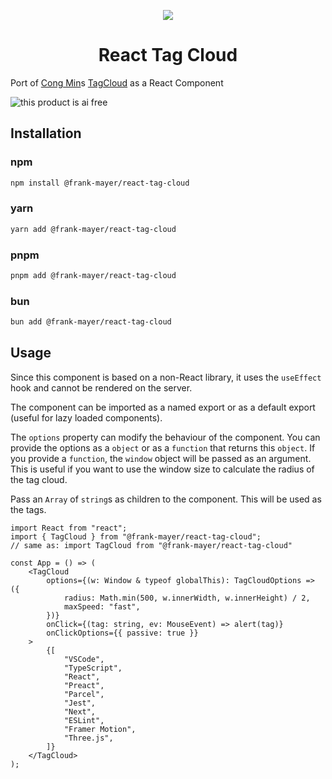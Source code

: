 <p align="center">
    <img src="https://raw.githubusercontent.com/cong-min/TagCloud/master/examples/tagcloud.gif" />
</p>

<h1 align="center">React Tag Cloud</h1>

Port of [Cong Min](https://github.com/cong-min)s [TagCloud](https://github.com/cong-min/TagCloud) as a React Component

![this product is ai free](https://this-product-is-ai-free.github.io/badge.svg)

## Installation

### npm

```bash
npm install @frank-mayer/react-tag-cloud
```

### yarn

```bash
yarn add @frank-mayer/react-tag-cloud
```

### pnpm

```bash
pnpm add @frank-mayer/react-tag-cloud
```

### bun

```bash
bun add @frank-mayer/react-tag-cloud
```

## Usage

Since this component is based on a non-React library, it uses the `useEffect` hook and cannot be rendered on the server.

The component can be imported as a named export or as a default export (useful for lazy loaded components).

The `options` property can modify the behaviour of the component. You can provide the options as a `object` or as a `function` that returns this `object`.
If you provide a `function`, the `window` object will be passed as an argument.
This is useful if you want to use the window size to calculate the radius of the tag cloud.

Pass an `Array` of `string`s as children to the component. This will be used as the tags.

```tsx
import React from "react";
import { TagCloud } from "@frank-mayer/react-tag-cloud";
// same as: import TagCloud from "@frank-mayer/react-tag-cloud"

const App = () => (
    <TagCloud
        options={(w: Window & typeof globalThis): TagCloudOptions => ({
            radius: Math.min(500, w.innerWidth, w.innerHeight) / 2,
            maxSpeed: "fast",
        })}
        onClick={(tag: string, ev: MouseEvent) => alert(tag)}
        onClickOptions={{ passive: true }}
    >
        {[
            "VSCode",
            "TypeScript",
            "React",
            "Preact",
            "Parcel",
            "Jest",
            "Next",
            "ESLint",
            "Framer Motion",
            "Three.js",
        ]}
    </TagCloud>
);
```
